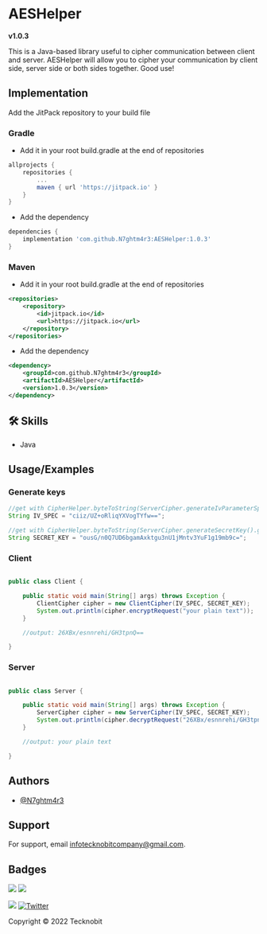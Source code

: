 
# AESHelper

**v1.0.3**

This is a Java-based library useful to cipher communication between client and server.
AESHelper will allow you to cipher your communication by client side, server side or both sides together.
Good use!


## Implementation

Add the JitPack repository to your build file

### Gradle

- Add it in your root build.gradle at the end of repositories

```gradle
allprojects {
    repositories {
        ...
        maven { url 'https://jitpack.io' }
    }
}
```
- Add the dependency

```gradle
dependencies {
    implementation 'com.github.N7ghtm4r3:AESHelper:1.0.3'
}
```

### Maven

- Add it in your root build.gradle at the end of repositories

```xml
<repositories>
    <repository>
        <id>jitpack.io</id>
        <url>https://jitpack.io</url>
    </repository>
</repositories>
```
- Add the dependency

```xml
<dependency>
    <groupId>com.github.N7ghtm4r3</groupId>
    <artifactId>AESHelper</artifactId>
    <version>1.0.3</version>
</dependency>
```





## 🛠 Skills
- Java


## Usage/Examples

### Generate keys 

```java
//get with CipherHelper.byteToString(ServerCipher.generateIvParameterSpec().getIV()); method
String IV_SPEC = "ciiz/UZ+oRliqYXVogTYfw==";
```

```java
//get with CipherHelper.byteToString(ServerCipher.generateSecretKey().getEncoded()); method
String SECRET_KEY = "ousG/n0Q7UD6bgamAxktgu3nU1jMntv3YuF1g19mb9c="; 
```

### Client 

```java

public class Client {

    public static void main(String[] args) throws Exception {
        ClientCipher cipher = new ClientCipher(IV_SPEC, SECRET_KEY);
        System.out.println(cipher.encryptRequest("your plain text"));
    }

    //output: 26XBx/esnnrehi/GH3tpnQ==

}

```

### Server 

```java

public class Server {

    public static void main(String[] args) throws Exception {
        ServerCipher cipher = new ServerCipher(IV_SPEC, SECRET_KEY);
        System.out.println(cipher.decryptRequest("26XBx/esnnrehi/GH3tpnQ=="));
    }

    //output: your plain text

}

```

## Authors

- [@N7ghtm4r3](https://www.github.com/N7ghtm4r3)


## Support

For support, email infotecknobitcompany@gmail.com.


## Badges

[![](https://img.shields.io/badge/Google_Play-414141?style=for-the-badge&logo=google-play&logoColor=white)](https://play.google.com/store/apps/developer?id=Tecknobit)
[![](https://img.shields.io/badge/Java-ED8B00?style=for-the-badge&logo=java&logoColor=white)](https://github.com/N7ghtm4r3/CipherHelper/blob/main/README.md)

[![](https://jitpack.io/v/N7ghtm4r3/AESHelper.svg)](https://jitpack.io/#N7ghtm4r3/AESHelper)
[![Twitter](https://img.shields.io/twitter/url/https/twitter.com/cloudposse.svg?style=social&label=Tecknobit)](https://twitter.com/tecknobit)

Copyright © 2022 Tecknobit
